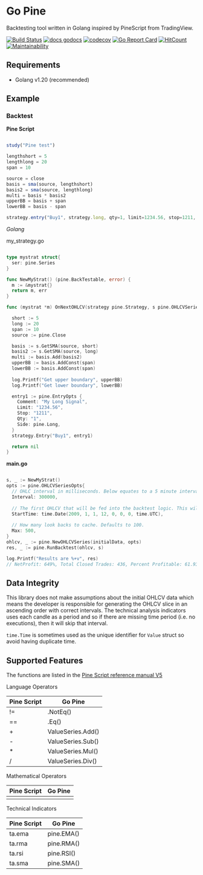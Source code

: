 # Go Pine

Backtesting tool written in Golang inspired by PineScript from TradingView.

[![Build Status](https://dl.circleci.com/status-badge/img/gh/tsuz/go-pine/tree/main.svg?style=svg)](https://dl.circleci.com/status-badge/redirect/gh/tsuz/go-pine/tree/main)
[![docs godocs](https://img.shields.io/badge/docs-godoc-brightgreen.svg?style=flat)](https://godoc.org/github.com/tsuz/go-pine)
[![codecov](https://codecov.io/gh/tsuz/go-pine/branch/main/graph/badge.svg?token=1EeuK2Ro6F)](https://codecov.io/gh/tsuz/go-pine)
[![Go Report Card](https://goreportcard.com/badge/tsuz/go-pine)](https://goreportcard.com/report/tsuz/go-pine) 
[![HitCount](http://hits.dwyl.io/tsuz/go-pine.svg)](http://hits.dwyl.io/tsuz/go-pine)
[![Maintainability](https://api.codeclimate.com/v1/badges/ba4f05de8cb12c615695/maintainability)](https://codeclimate.com/github/tsuz/go-pine/maintainability)

## Requirements

- Golang v1.20 (recommended)

## Example

### Backtest

**Pine Script**

```js

study("Pine test")

lengthshort = 5
lengthlong = 20
span = 10

source = close
basis = sma(source, lengthshort)
basis2 = sma(source, lengthlong)
multi = basis * basis2
upperBB = basis + span
lowerBB = basis - span

strategy.entry("Buy1", strategy.long, qty=1, limit=1234.56, stop=1211, comment="My Long Signal")
```

*Golang*

my_strategy.go

```go

type mystrat struct{
  ser: pine.Series
}

func NewMyStrat() (pine.BackTestable, error) {
  m := &mystrat{}
  return m, err
}

func (mystrat *m) OnNextOHLCV(strategy pine.Strategy, s pine.OHLCVSeries, states map[string]interface{}) error {

  short := 5
  long := 20
  span := 10
  source := pine.Close

  basis := s.GetSMA(source, short)
  basis2 := s.GetSMA(source, long)
  multi := basis.Add(basis2)
  upperBB := basis.AddConst(span)
  lowerBB := basis.AddConst(span)
  
  log.Printf("Get upper boundary", upperBB)
  log.Printf("Get lower boundary", lowerBB)

  entry1 := pine.EntryOpts {
    Comment: "My Long Signal",
    Limit: "1234.56",
    Stop: "1211",
    Qty: "1",
    Side: pine.Long,
  }
  strategy.Entry("Buy1", entry1)

  return nil
}
```

**main.go**

```go

s, _ := NewMyStrat()
opts := pine.OHLCVSeriesOpts{
  // OHLC interval in milliseconds. Below equates to a 5 minute interval.
  Interval: 300000,
  
  // The first OHLCV that will be fed into the backtest logic. This will also be used as the OHLCV's start offset
  StartTime: time.Date(2009, 1, 1, 12, 0, 0, 0, time.UTC),
  
  // How many look backs to cache. Defaults to 100.
  Max: 500,
}
ohlcv, _ := pine.NewOHLCVSeries(initialData, opts)
res, _ := pine.RunBacktest(ohlcv, s)

log.Printf("Results are %+v", res)
// NetProfit: 649%, Total Closed Trades: 436, Percent Profitable: 61.93%, Profit Factor: 1.622, Max Drawdown: -27.44%, Avg Trade: 14.89, Avg # Bars in Trade

```

## Data Integrity

This library does not make assumptions about the initial OHLCV data which means the developer is responsible for generating the OHLCV slice in an ascending order with correct intervals. The technical analysis indicators uses each candle as a period and so if there are missing time period (i.e. no executions), then it will skip that interval. 

`time.Time` is sometimes used as the unique identifier for `Value` struct so avoid having duplicate time.

## Supported Features

The functions are listed in the [Pine Script reference manual V5][1]

Language Operators

| Pine Script | Go Pine |
|--|--|
| != | .NotEq() | 
| == | .Eq() | 
| + | ValueSeries.Add() | 
| - | ValueSeries.Sub() | 
| * | ValueSeries.Mul() |
| / | ValueSeries.Div() |

Mathematical Operators

| Pine Script | Go Pine | 
|--|--|
| | |

Technical Indicators

| Pine Script | Go Pine |
|--|--|
| ta.ema | pine.EMA() | 
| ta.rma | pine.RMA() | 
| ta.rsi | pine.RSI() | 
| ta.sma | pine.SMA() | 



[1]: https://www.tradingview.com/pine-script-reference/v5/

